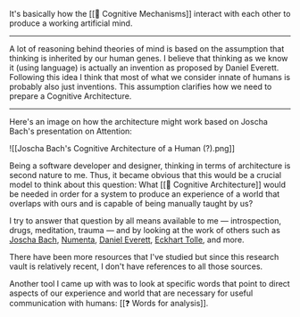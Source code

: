 It's basically how the [[📝 Cognitive Mechanisms]] interact with each other to produce a working artificial mind.

---

A lot of reasoning behind theories of mind is based on the assumption that thinking is inherited by our human genes. I believe that thinking as we know it (using language) is actually an invention as proposed by Daniel Everett. Following this idea I think that most of what we consider innate of humans is probably also just inventions. This assumption clarifies how we need to prepare a Cognitive Architecture.

---

Here's an image on how the architecture might work based on Joscha Bach's presentation on Attention:

![[Joscha Bach's Cognitive Architecture of a Human (?).png]]

Being a software developer and designer, thinking in terms of architecture is second nature to me. Thus, it became obvious that this would be a crucial model to think about this question: What [[📝 Cognitive Architecture]] would be needed in order for a system to produce an experience of a world that overlaps with ours and is capable of being manually taught by us?

I try to answer that question by all means available to me — introspection, drugs, meditation, trauma — and by looking at the work of others such as [Joscha Bach](https://bach.ai/), [Numenta](https://numenta.com/), [Daniel Everett](https://en.wikipedia.org/wiki/Daniel_Everett), [Eckhart Tolle](https://en.wikipedia.org/wiki/Eckhart_Tolle), and more.

There have been more resources that I've studied but since this research vault is relatively recent, I don't have references to all those sources.

Another tool I came up with was to look at specific words that point to direct aspects of our experience and world that are necessary for useful communication with humans: [[❓ Words for analysis]].